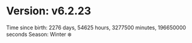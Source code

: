 # Version: v6.2.23
Time since birth: 2276 days, 54625 hours, 3277500 minutes, 196650000 seconds
Season: Winter ❄️
